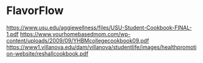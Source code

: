 # FlavorFlow

https://www.usu.edu/aggiewellness/files/USU-Student-Cookbook-FINAL-1.pdf
https://www.yourhomebasedmom.com/wp-content/uploads/2009/09/YHBMcollegecookbook09.pdf
https://www1.villanova.edu/dam/villanova/studentlife/images/healthpromotion-website/reshallcookbook.pdf

